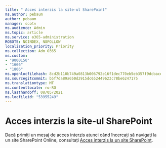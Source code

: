 ```yaml
---
title: " Acces interzis la site-ul SharePoint"
ms.author: pebaum
author: pebaum
manager: scotv
ms.audience: Admin
ms.topic: article
ms.service: o365-administration
ROBOTS: NOINDEX, NOFOLLOW
localization_priority: Priority
ms.collection: Adm_O365
ms.custom:
- "9000150"
- "1666"
- "1806"
ms.openlocfilehash: 8cd2b110b749a0813b006792e16f1dec770eb5eb357f9dcbaceb74dbf4c2dfb4
ms.sourcegitcommit: b5f7da89a650d2915dc652449623c78be6247175
ms.translationtype: MT
ms.contentlocale: ro-RO
ms.lasthandoff: 08/05/2021
ms.locfileid: "53955249"
---
```

# <a name="access-denied-to-sharepoint-site"></a>Acces interzis la site-ul SharePoint

Dacă primiți un mesaj de acces interzis atunci când încercați să navigați la un site SharePoint Online, consultați [Acces interzis la un site SharePoint](https://docs.microsoft.com/sharepoint/troubleshoot/administration/access-denied-or-need-permission-error-sharepoint-online-or-onedrive-for-business#when-accessing-a-sharepoint-site).
